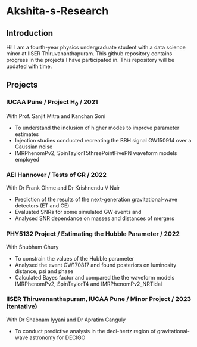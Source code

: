 # Akshita-s-Research

## Introduction
Hi! I am a fourth-year physics undergraduate student with a data science minor at IISER Thiruvananthapuram. 
This github repository contains progress in the projects I have participated in. 
This repository will be updated with time.

## Projects
### IUCAA Pune / Project H<sub>0</sub> / 2021
With Prof. Sanjit Mitra and Kanchan Soni
* To understand the inclusion of higher modes to improve parameter estimates
* Injection studies conducted recreating the BBH signal GW150914 over a Gaussian noise 
* IMRPhenomPv2, SpinTaylorT5threePointFivePN waveform models employed

### AEI Hannover / Tests of GR / 2022
With Dr Frank Ohme and Dr Krishnendu V Nair
* Prediction of the results of the next-generation gravitational-wave detectors (ET and CE)
* Evaluated SNRs for some simulated GW events and 
* Analysed SNR dependance on masses and distances of mergers

### PHY5132 Project / Estimating the Hubble Parameter / 2022
With Shubham Chury
* To constrain the values of the Hubble parameter
* Analysed the event GW170817 and found posteriors on luminosity distance, psi and phase
* Calculated Bayes factor and compared the the waveform models IMRPhenomPv2, SpinTaylorT4 and IMRPhenomPv2_NRTidal

### IISER Thiruvananthapuram, IUCAA Pune / Minor Project / 2023 (tentative)
With Dr Shabnam Iyyani and Dr Apratim Ganguly
* To conduct predictive analysis in the deci-hertz region of gravitational-wave astronomy for DECIGO


